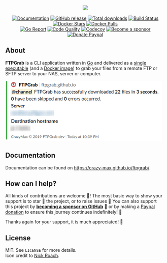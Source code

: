 <p align="center"><a href="https://github.com/crazy-max/ftpgrab" target="_blank"><img height="128" src="https://raw.githubusercontent.com/crazy-max/ftpgrab/master/.res/ftpgrab.png"></a></p>

<p align="center">
  <a href="https://crazy-max.github.io/ftpgrab/"><img src="https://img.shields.io/badge/doc-mkdocs-02a6f2?style=flat-square&logo=read-the-docs" alt="Documentation"></a>
  <a href="https://github.com/crazy-max/ftpgrab/releases/latest"><img src="https://img.shields.io/github/release/crazy-max/ftpgrab.svg?style=flat-square" alt="GitHub release"></a>
  <a href="https://github.com/crazy-max/ftpgrab/releases/latest"><img src="https://img.shields.io/github/downloads/crazy-max/ftpgrab/total.svg?style=flat-square" alt="Total downloads"></a>
  <a href="https://github.com/crazy-max/ftpgrab/actions?workflow=build"><img src="https://img.shields.io/github/workflow/status/crazy-max/ftpgrab/build?label=build&logo=github&style=flat-square" alt="Build Status"></a>
  <a href="https://hub.docker.com/r/crazymax/ftpgrab/"><img src="https://img.shields.io/docker/stars/crazymax/ftpgrab.svg?style=flat-square&logo=docker" alt="Docker Stars"></a>
  <a href="https://hub.docker.com/r/crazymax/ftpgrab/"><img src="https://img.shields.io/docker/pulls/crazymax/ftpgrab.svg?style=flat-square&logo=docker" alt="Docker Pulls"></a>
  <br /><a href="https://goreportcard.com/report/github.com/crazy-max/ftpgrab"><img src="https://goreportcard.com/badge/github.com/crazy-max/ftpgrab?style=flat-square" alt="Go Report"></a>
  <a href="https://app.codacy.com/gh/crazy-max/ftpgrab"><img src="https://img.shields.io/codacy/grade/5d94f58df1b34c238e26db6a52cb92a0.svg?style=flat-square" alt="Code Quality"></a>
  <a href="https://codecov.io/gh/crazy-max/ftpgrab"><img src="https://img.shields.io/codecov/c/github/crazy-max/ftpgrab?logo=codecov&style=flat-square" alt="Codecov"></a>
  <a href="https://github.com/sponsors/crazy-max"><img src="https://img.shields.io/badge/sponsor-crazy--max-181717.svg?logo=github&style=flat-square" alt="Become a sponsor"></a>
  <a href="https://www.paypal.me/crazyws"><img src="https://img.shields.io/badge/donate-paypal-00457c.svg?logo=paypal&style=flat-square" alt="Donate Paypal"></a>
</p>

## About

**FTPGrab** is a CLI application written in [Go](https://golang.org/) and delivered as a
[single executable](https://github.com/crazy-max/ftpgrab/releases/latest) (and a
[Docker image](https://hub.docker.com/r/crazymax/ftpgrab/)) to grab your files from a remote FTP or SFTP server
to your NAS, server or computer.

![](.res/screenshot.png)

## Documentation

Documentation can be found on https://crazy-max.github.io/ftpgrab/

## How can I help?

All kinds of contributions are welcome :raised_hands:! The most basic way to show your support is to star :star2: the
project, or to raise issues :speech_balloon: You can also support this project by
[**becoming a sponsor on GitHub**](https://github.com/sponsors/crazy-max) :clap: or by making a
[Paypal donation](https://www.paypal.me/crazyws) to ensure this journey continues indefinitely! :rocket:

Thanks again for your support, it is much appreciated! :pray:

## License

MIT. See `LICENSE` for more details.<br />
Icon credit to [Nick Roach](http://www.elegantthemes.com/).
